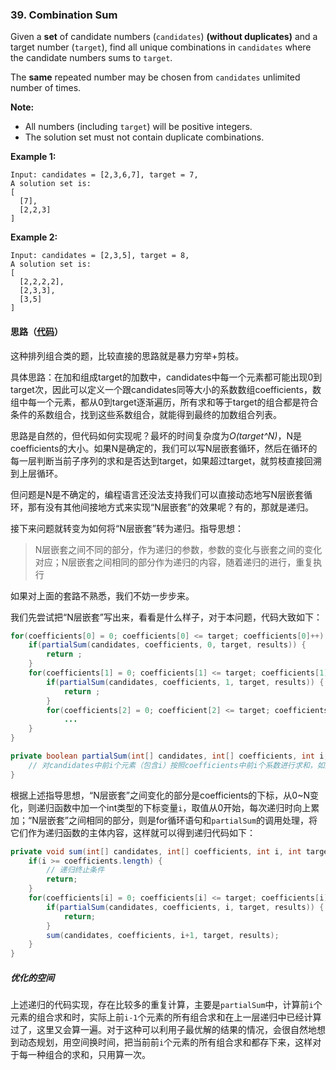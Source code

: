 ### 39. Combination Sum

Given a **set** of candidate numbers (`candidates`) **(without duplicates)** and a target number (`target`), find all unique combinations in `candidates` where the candidate numbers sums to `target`.

The **same** repeated number may be chosen from `candidates` unlimited number of times.

**Note:**

- All numbers (including `target`) will be positive integers.
- The solution set must not contain duplicate combinations.

**Example 1:**

```
Input: candidates = [2,3,6,7], target = 7,
A solution set is:
[
  [7],
  [2,2,3]
]
```

**Example 2:**

```
Input: candidates = [2,3,5], target = 8,
A solution set is:
[
  [2,2,2,2],
  [2,3,3],
  [3,5]
]
```

#### 思路（[代码](Solution.java)）

这种排列组合类的题，比较直接的思路就是暴力穷举+剪枝。

具体思路：在加和组成target的加数中，candidates中每一个元素都可能出现0到target次，因此可以定义一个跟candidates同等大小的系数数组coefficients，数组中每一个元素，都从0到target逐渐遍历，所有求和等于target的组合都是符合条件的系数组合，找到这些系数组合，就能得到最终的加数组合列表。

思路是自然的，但代码如何实现呢？最坏的时间复杂度为*O(target^N)*，N是coefficients的大小。如果N是确定的，我们可以写N层嵌套循环，然后在循环的每一层判断当前子序列的求和是否达到target，如果超过target，就剪枝直接回溯到上层循环。

但问题是N是不确定的，编程语言还没法支持我们可以直接动态地写N层嵌套循环，那有没有其他间接地方式来实现“N层嵌套”的效果呢？有的，那就是递归。

接下来问题就转变为如何将“N层嵌套”转为递归。指导思想：

> N层嵌套之间不同的部分，作为递归的参数，参数的变化与嵌套之间的变化对应；N层嵌套之间相同的部分作为递归的内容，随着递归的进行，重复执行

如果对上面的套路不熟悉，我们不妨一步步来。

我们先尝试把“N层嵌套”写出来，看看是什么样子，对于本问题，代码大致如下：

```java
for(coefficients[0] = 0; coefficients[0] <= target; coefficients[0]++) {
    if(partialSum(candidates, coefficients, 0, target, results)) {
        return ;
    }
    for(coefficients[1] = 0; coefficients[1] <= target; coefficients[1]++) {
        if(partialSum(candidates, coefficients, 1, target, results)) {
            return ;
        }
        for(coefficients[2] = 0; coefficient[2] <= target; coefficients[2]++)
            ...
    }
}

private boolean partialSum(int[] candidates, int[] coefficients, int i, int target, List<List<Integer>> results) {
    // 对candidates中前i个元素（包含i）按照coefficients中前i个系数进行求和，如果等于target，则将当前系数组合对应的加数组合添加到结果results中；如果大于target，则无需进行后续的操作，直接剪枝
}
```

根据上述指导思想，“N层嵌套”之间变化的部分是coefficients的下标，从0~N变化，则递归函数中加一个int类型的下标变量`i`，取值从0开始，每次递归时向上累加；“N层嵌套”之间相同的部分，则是for循环语句和`partialSum`的调用处理，将它们作为递归函数的主体内容，这样就可以得到递归代码如下：

```java
private void sum(int[] candidates, int[] coefficients, int i, int target, List<List<Integer>> results) {
    if(i >= coefficients.length) {
        // 递归终止条件
        return;
    }
    for(coefficients[i] = 0; coefficients[i] <= target; coefficients[i]++) {
        if(partialSum(candidates, coefficients, i, target, results)) {
            return;
        }
        sum(candidates, coefficients, i+1, target, results);
    }
}
```

##### 优化的空间

上述递归的代码实现，存在比较多的重复计算，主要是`partialSum`中，计算前`i`个元素的组合求和时，实际上前`i-1`个元素的所有组合求和在上一层递归中已经计算过了，这里又会算一遍。对于这种可以利用子最优解的结果的情况，会很自然地想到动态规划，用空间换时间，把当前前`i`个元素的所有组合求和都存下来，这样对于每一种组合的求和，只用算一次。